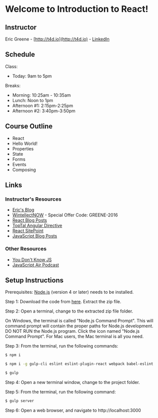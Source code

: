 # Welcome to Introduction to React!

## Instructor

Eric Greene - [http://t4d.io](http://t4d.io) - [LinkedIn](https://www.linkedin.com/in/ericwgreene)

## Schedule

Class:
- Today: 9am to 5pm

Breaks:
- Morning: 10:25am - 10:35am
- Lunch: Noon to 1pm
- Afternoon #1: 2:15pm-2:25pm
- Afternoon #2: 3:40pm-3:50pm

## Course Outline

- React
 - Hello World!
 - Properties
 - State
 - Forms
 - Events
 - Composing

## Links

### Instructor's Resources

- [Eric's Blog](http://t4d.io/)
- [WintellectNOW](https://www.wintellectnow.com/Home/Instructor?instructorId=EricGreene) - Special Offer Code: GREENE-2016
- [React Blog Posts](https://github.com/training4developers/react-flux-blog)
- [TopTal Angular Directive](https://www.toptal.com/angular-js/angular-js-demystifying-directives)
- [React SitePoint](http://www.sitepoint.com/author/ericgreene/)
- [JavaScript Blog Posts](https://www.accelebrate.com/blog/?s=Greene)

### Other Resources

- [You Don't Know JS](https://github.com/getify/You-Dont-Know-JS)
- [JavaScript Air Podcast](http://javascriptair.podbean.com/)

## Setup Instructions

Prerequisites: [Node.js](https://nodejs.org/en/) (version 4 or later) needs to be installed.

Step 1: Download the code from [here](https://github.com/training4developers/react_06092016/archive/master.zip).  Extract the zip file.

Step 2: Open a terminal, change to the extracted zip file folder.

On Windows, the terminal is called "Node.js Command Prompt". This will command prompt will contain the proper paths for Node.js development. DO NOT RUN the Node.js program. Click the icon named "Node.js Command Prompt". For Mac users, the Mac terminal is all you need.

Step 3: From the terminal, run the following commands:

```bash
$ npm i

$ npm i -g gulp-cli eslint eslint-plugin-react webpack babel-eslint

$ gulp
```
Step 4: Open a new terminal window, change to the project folder.

Step 5: From the terminal, run the following command:

```bash
$ gulp server
```

Step 6: Open a web browser, and navigate to http://localhost:3000
